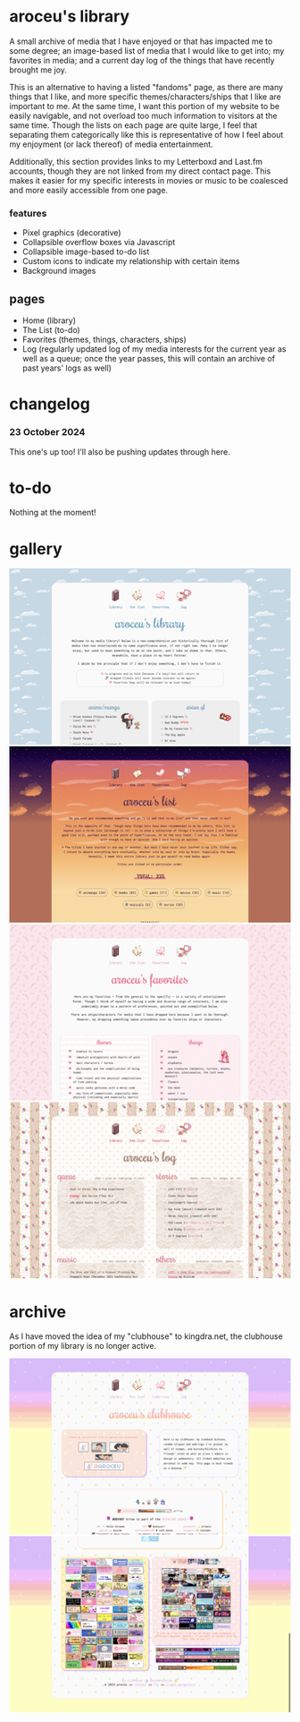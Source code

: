 # aroceu's library

A small archive of media that I have enjoyed or that has impacted me to some degree; an image-based list of media that I would like to get into; my favorites in media; and a current day log of the things that have recently brought me joy. 

This is an alternative to having a listed "fandoms" page, as there are many things that I like, and more specific themes/characters/ships that I like are important to me. At the same time, I want this portion of my website to be easily navigable, and not overload too much information to visitors at the same time. Though the lists on each page are quite large, I feel that separating them categorically like this is representative of how I feel about my enjoyment (or lack thereof) of media entertainment.

Additionally, this section provides links to my Letterboxd and Last.fm accounts, though they are not linked from my direct contact page. This makes it easier for my specific interests in movies or music to be coalesced and more easily accessible from one page.

### features

- Pixel graphics (decorative)
- Collapsible overflow boxes via Javascript
- Collapsible image-based to-do list
- Custom icons to indicate my relationship with certain items
- Background images

## pages
- Home (library)
- The List (to-do)
- Favorites (themes, things, characters, ships)
- Log (regularly updated log of my media interests for the current year as well as a queue; once the year passes, this will contain an archive of past years' logs as well)

# changelog

### 23 October 2024

This one's up too! I'll also be pushing updates through here.

# to-do

Nothing at the moment!

# gallery
![aroceu's library: main page](screenshots/lib.png)
![aroceu's library: list page](screenshots/list.png)
![aroceu's library: fav page](screenshots/fav.png)
![aroceu's library: log page](screenshots/log.png)

# archive

As I have moved the idea of my "clubhouse" to kingdra.net, the clubhouse portion of my library is no longer active. 

![archived: aroceu's library: clubhouse](screenshots/archived-clubhouse1.png)
![archived: aroceu's library: clubhouse, bottom of page](screenshots/archived-clubhouse2.png)
